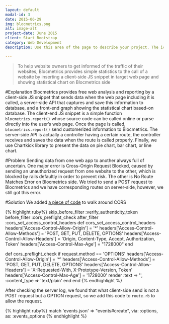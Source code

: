 ```yaml
---
layout: default
modal-id: 3
date: 2015-06-29
img: blocmetrics.png
alt: image-alt
project-date: June 2015
client: Start Bootstrap
category: Web Development
description: Use this area of the page to describe your project. The icon above is part of a free icon set by <a href="https://sellfy.com/p/8Q9P/jV3VZ/">Flat Icons</a>. On their website, you can download their free set with 16 icons, or you can purchase the entire set with 146 icons for only $12!

---
```


>To help website owners to get informed of the traffic of their websites, Blocmetrics provides simple statistics to the call of a website by inserting a client-side JS snippet in target web page and showing statistical chart on Blocmetrics side

#Explanation
Blocmetrics provides free web analysis and reporting by a client-side JS snippet that sends data when the web page including it is called, a server-side API that captures and save this information to database, and a front-end graph showing the statistical chart based-on database.
The client-end JS snippet is a simple function `blocmetrics.report()` whose source code can be called online or parse directly into the user’s web page. Once the page is called, `blocmetrics.report()` send customerized information to Blocmetrics. The server-side API is actually a controller having a certain route, the controller receives and saves the data when the route is called properly. Finally, we use Chartkick library to present the data on pie chart, bar chart, or line chart.

#Problem
Sending data from one web app to another always full of uncertain. One major error is Cross-Origin Request Blocked, caused by sending an unauthorized request from one website to the other, which is blocked by rails defaultly in order to prevent risk. The other is No Route Matches Error on Blocmetrics side. We tried to send a POST request to Blocmetrics and we have corresponding routes on server-side, however, we still got this error.

#Solution
We added [a piece of code](https://gist.github.com/dhoelzgen/cd7126b8652229d32eb4) to walk around CORS

{% highlight ruby%}
 skip_before_filter :verify_authenticity_token
 before_filter :cors_preflight_check
 after_filter :cors_set_access_control_headers
 def cors_set_access_control_headers
   headers['Access-Control-Allow-Origin'] = '*'
   headers['Access-Control-Allow-Methods'] = 'POST, GET, PUT, DELETE, OPTIONS'
   headers['Access-Control-Allow-Headers'] = 'Origin, Content-Type, Accept, Authorization, Token'
   headers['Access-Control-Max-Age'] = "1728000"
 end

 def cors_preflight_check
   if request.method == 'OPTIONS'
     headers['Access-Control-Allow-Origin'] = '*'
     headers['Access-Control-Allow-Methods'] = 'POST, GET, PUT, DELETE, OPTIONS'
     headers['Access-Control-Allow-Headers'] = 'X-Requested-With, X-Prototype-Version, Token'
     headers['Access-Control-Max-Age'] = '1728000'
     render :text => '', :content_type => 'text/plain'
   end
 end
{% endhighlight %}

After checking the server log, we found that what client-side send is not a POST request but a OPTION request, so we add this code to `route.rb` to allow the request.

{% highlight ruby%}
match 'events.json' => "events#create", via: :options, as: :events_options
{% endhighlight %}
